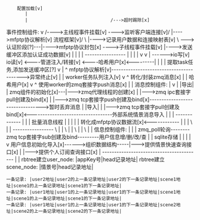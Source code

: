 
		配置加载[v]
		   |
		   |							   /--->超时踢除[x]
事件控制组件:	   v	    /---->主线程事件挂载[v] ---->监听客户端连接[v]/		      |---->mfptp协议解析[v]
		流程框架[v]/						  \		      |---->记录用户数据和连接映射表[v]
			   \						   \--->认证阶段[?]---|---->mfptp协议封包[x]
			    \---->子线程事件挂载[v]					      |---->发送缓冲区添加认证成功数据[v]
					|								|
					|								|
				-----------------							|
				|		|							|
				v		v							|
			------>io写[v]		io读[v] <----管道注入/转接[v] <----哈希用户[x]<---------|
			|			|							|
		提取task任务,添加发送缓冲区[?]	v							|
			^		mfptp协议解析[v]----------------------------------------->异常终止[v]
			|			|
		worker任务队列注入[v]		v
			^		转化/封装zmq消息[x]
		   	|			|
		   哈希用户[x]			v
			^		使用worker的zmq套接字push消息[x]
			|			|
消息控制组件:		|			v
			|	     	       |导出|
			| zmq组件的初始化[x]---|--->zmq代理线程的创建[x]
			|	     	       |--->zmq ipc套接字pull创建及bind[x]
			|	      	       |--->zmq tcp套接字push创建及bind[x]--------------------------------->暂时丢弃消息
			|	     	       |导入|
			|	     	       |--->zmq tcp套接字pull创建及bind[x]<----------------------------------外部系统情景消息导入
			|				           |
			|	                                   -------------
			|							|
			|	   			   		 批量消息线程
			|							|
			|							|
			|	转化成mfptp协议数据流[x]<------------ 		|
			|		|		      \	    |		|
			-----------------		       \    |		|
								\   |		|
								 \  |		|
								  \ |		|
信息控制组件:							   \|		|
								    |	   zmq_poll轮询--------zmq tcp套接字sub创建及bind---------用户信息增/删/改/查
								    |		|
					    sqlite存储		    |		|
						|		    |		v
		用户信息初始化导入[x]------>组织数据结构-----|--->提供情景快速查询接口[x]
						|	     |--->提供个人订阅查询接口[x]
						|
				-----------------------------------------
				|					|
		rbtree建立user_node: |appKey号|head记录地址|     rbtree建立scene_node: |情景号|head记录地址|
		
	一条记录: |user2地址|user2的上一条记录地址|user2的下一条记录地址|scene1地址|scene1的上一条记录地址|scene1的下一条记录地址|
	一条记录: |user1地址|user1的上一条记录地址|user1的下一条记录地址|scene1地址|scene1的上一条记录地址|scene1的下一条记录地址|
	一条记录: |user1地址|user1的上一条记录地址|user1的下一条记录地址|scene2地址|scene2的上一条记录地址|scene2的下一条记录地址|

